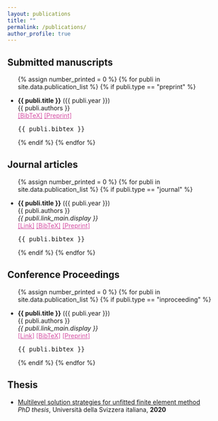 ```yaml
---
layout: publications
title: ""
permalink: /publications/
author_profile: true
---
```


## Submitted manuscripts
<ul class="preprint_list">
{% assign number_printed = 0 %}
{% for publi in site.data.publication_list %}
{% if publi.type == "preprint" %}

<li ><p>
<b>{{ publi.title }}</b> ({{ publi.year }})
<br>{{ publi.authors }}<br>
<a href="javascript:toggleBibtex('{{ publi.label }}')" style="color:rgb(199, 21, 133,0.75);">[BibTeX]</a>
<a href="{{ publi.link_pre.url }}" target="_blank" style="color:rgb(199, 21, 133,0.75);">[Preprint]</a> 
</p>
<div id="bib_{{ publi.label }}" class="bibtex noshow">
<pre>
{{ publi.bibtex }}
</pre>
</div>
</li>

{% endif %}
{% endfor %}

</ul>

## Journal articles
<!-- Generated from JabRef by PubList by Truong Nghiem at 11:44 on 2015.09.10. -->
<ul class="biblist">

{% assign number_printed = 0 %}
{% for publi in site.data.publication_list %}
{% if publi.type == "journal" %}

<li ><p>
<b>{{ publi.title }}</b> ({{ publi.year }})
<br>{{ publi.authors }}<br>
<i>{{ publi.link_main.display }}</i>
<br> 
<a href="{{ publi.link_main.url }}" target="_blank" style="color:rgb(199, 21, 133,0.75);">[Link]</a>
<a href="javascript:toggleBibtex('{{ publi.label }}')" style="color:rgb(199, 21, 133,0.75);">[BibTeX]</a>
<a href="{{ publi.link_pre.url }}" target="_blank" style="color:rgb(199, 21, 133,0.75);">[Preprint]</a> 
</p>
<div id="bib_{{ publi.label }}" class="bibtex noshow">
<pre>
{{ publi.bibtex }}
</pre>
</div>
</li>

{% endif %}
{% endfor %}

</ul>

## Conference Proceedings
<ul class="biblist">

{% assign number_printed = 0 %}
{% for publi in site.data.publication_list %}
{% if publi.type == "inproceeding" %}

<li ><p>
<b>{{ publi.title }}</b> ({{ publi.year }})
<br>{{ publi.authors }}<br>
<i>{{ publi.link_main.display }}</i>
<br> 
<a href="{{ publi.link_main.url }}" target="_blank" style="color:rgb(199, 21, 133,0.75);">[Link]</a>
<a href="javascript:toggleBibtex('{{ publi.label }}')" style="color:rgb(199, 21, 133,0.75);">[BibTeX]</a>
<a href="{{ publi.link_pre.url }}" target="_blank" style="color:rgb(199, 21, 133,0.75);">[Preprint]</a> 
</p>
<div id="bib_{{ publi.label }}" class="bibtex noshow">
<pre>
{{ publi.bibtex }}
</pre>
</div>
</li>

{% endif %}
{% endfor %}

</ul>

## Thesis
* [Multilevel solution strategies for unfitted finite element method](https://susi.usi.ch/usi/documents/319417)<br> _PhD thesis_, Università della Svizzera italiana, **2020**
